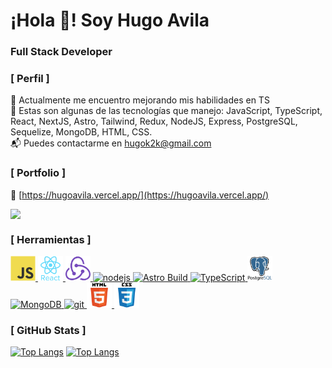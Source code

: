 # ¡Hola 👋! Soy Hugo Avila
### Full Stack Developer

### **[ Perfil ]**
🌱 Actualmente me encuentro mejorando mis habilidades en TS<br>
📗 Estas son algunas de las tecnologías que manejo: JavaScript, TypeScript, React, NextJS, Astro, Tailwind, Redux, NodeJS, Express, PostgreSQL, Sequelize, MongoDB, HTML, CSS.<br>
📬 Puedes contactarme en [hugok2k@gmail.com](hugoavila.dev@gmail.com)

### **[ Portfolio ]**
🔗 [https://hugoavila.vercel.app/](https://hugoavila.vercel.app/)

<a href='https://hugoavila.vercel.app' style='display:flex;flex-direction:column;justify-content:flex-start'>
  <img src="https://hugoavila.vercel.app/images/og.webp" style='width:400px' />
</a>

### **[ Herramientas ]**

<p align="left"> 
<a href="https://developer.mozilla.org/en-US/docs/Web/JavaScript" target="_blank" rel="noreferrer"> <img src="https://raw.githubusercontent.com/devicons/devicon/master/icons/javascript/javascript-original.svg" alt="javascript" width="40" height="40"/> </a>
<a href="https://reactjs.org/" target="_blank" rel="noreferrer"> <img src="https://raw.githubusercontent.com/devicons/devicon/master/icons/react/react-original-wordmark.svg" alt="react" width="40" height="40"/> </a>
<a href="https://redux.js.org" target="_blank" rel="noreferrer"> <img src="https://raw.githubusercontent.com/devicons/devicon/master/icons/redux/redux-original.svg" alt="redux" width="40" height="40"/> </a>
<a href="https://nodejs.org" target="_blank" rel="noreferrer"> <img src="https://cdn.worldvectorlogo.com/logos/nodejs-icon.svg" alt="nodejs" width="40" height="40"/> </a>
<a href="https://astro.build/" target="_blank" rel="noreferrer"> <img src="https://astro.build/assets/press/logomark-dark.svg" alt="Astro Build" width="40" height="40"/> </a>
<a href="https://www.typescriptlang.org/" target="_blank" rel="noreferrer"> <img src="https://upload.wikimedia.org/wikipedia/commons/4/4c/Typescript_logo_2020.svg" alt="TypeScript" width="40" height="40"/> </a>
<a href="https://www.postgresql.org" target="_blank" rel="noreferrer"> <img src="https://raw.githubusercontent.com/devicons/devicon/master/icons/postgresql/postgresql-original-wordmark.svg" alt="postgresql" width="40" height="40"/> </a>
<a href="https://www.mongodb.com" target="_blank" rel="noreferrer"> <img src="https://cdn.worldvectorlogo.com/logos/mongodb-icon-1.svg" alt="MongoDB" width="40" height="40"/> </a> 
<a href="https://git-scm.com/" target="_blank" rel="noreferrer"> <img src="https://www.vectorlogo.zone/logos/git-scm/git-scm-icon.svg" alt="git" width="40" height="40"/> </a>
<a href="https://www.w3.org/html/" target="_blank" rel="noreferrer"> <img src="https://raw.githubusercontent.com/devicons/devicon/master/icons/html5/html5-original-wordmark.svg" alt="html5" width="40" height="40"/> </a> 
<a href="https://www.w3schools.com/css/" target="_blank" rel="noreferrer"> <img src="https://raw.githubusercontent.com/devicons/devicon/master/icons/css3/css3-original-wordmark.svg" alt="css3" width="40" height="40"/> </a>
</p>

### **[ GitHub Stats ]**

[![Top Langs](https://github-readme-stats.vercel.app/api/top-langs/?username=hugok2k&layout=compact&theme=radical#gh-dark-mode-only)](https://github.com/hugok2k/github-readme-stats#gh-dark-mode-only)
[![Top Langs](https://github-readme-stats.vercel.app/api/top-langs/?username=hugok2k&layout=compact&theme=default#gh-light-mode-only)](https://github.com/hugok2k/github-readme-stats#gh-light-mode-only)


